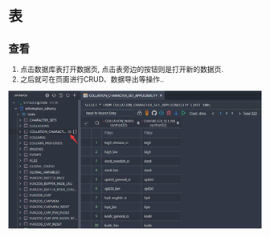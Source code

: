 # 表

## 查看

1. 点击数据库表打开数据页, 点击表旁边的按钮则是打开新的数据页.
2. 之后就可在页面进行CRUD、数据导出等操作..

![query](../images/QueryTable.jpg)
